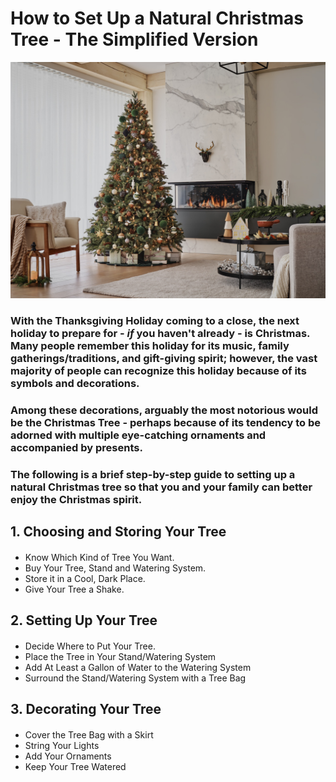 # How to Set Up a Natural Christmas Tree - The Simplified Version

![Relative](/ChristmasTree.jpg)

### With the Thanksgiving Holiday coming to a close, the next holiday to prepare for - *if* you haven't already - is Christmas.  Many people remember this holiday for its music, family gatherings/traditions, and gift-giving spirit; however, the vast majority of people can recognize this holiday because of its symbols and decorations. 
### Among these decorations, arguably the most notorious would be the **Christmas Tree** -  perhaps because of its tendency to be adorned with multiple eye-catching ornaments and accompanied by presents.
### The following is a brief step-by-step guide to setting up a natural Christmas tree so that you and your family can better enjoy the Christmas spirit.

## 1. Choosing and Storing Your Tree
#### 
- Know Which Kind of Tree You Want.
- Buy Your Tree, Stand and Watering System.
- Store it in a Cool, Dark Place.
- Give Your Tree a Shake.
## 2. Setting Up Your Tree
#### 
- Decide Where to Put Your Tree.
- Place the Tree in Your Stand/Watering System
- Add At Least a Gallon of Water to the Watering System
- Surround the Stand/Watering System with a Tree Bag
## 3. Decorating Your Tree
#### 
- Cover the Tree Bag with a Skirt
- String Your Lights
- Add Your Ornaments
- Keep Your Tree Watered
